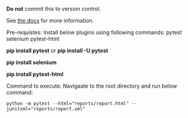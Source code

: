 
**Do not** commit this to version control.

See [the docs](https://docs.pytest.org/en/stable/cache.html) for more information.

Pre-requistes:
Install below plugins using following commands:
pytest
selenium
pytest-html 

**pip install pytest** or **pip install -U pytest**

**pip install selenium**

**pip install pytest-html**


Command to execute:
Navigaate to the root directory and run below command:

``python -m pytest --html="reports/report.html" --junitxml="reports/report.xml"``

